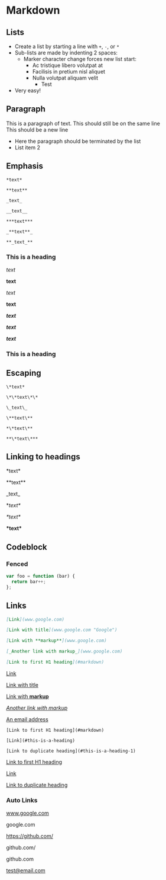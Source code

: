 # Markdown

## Lists

+ Create a list by starting a line with `+`, `-`, or `*`
+ Sub-lists are made by indenting 2 spaces:
  - Marker character change forces new list start:
    * Ac tristique libero volutpat at
    + Facilisis in pretium nisl aliquet
    - Nulla volutpat aliquam velit
      - Test
+ Very easy!

## Paragraph  

This is a paragraph of text.
This should still be on the same line  
This should be a new line 
- Here the paragraph should be terminated by the list
- List item 2

## Emphasis
  
```
*text*

**text**

_text_

__text__

***text***

_**text**_

**_text_**
```

### This is a heading

*text*

**text**

 _text_

__text__

***text***

_**text**_

**_text_**

### This is a heading

## Escaping

```
\*text*

\*\*text\*\*   

\_text\_

\**text\**   

*\*text\**   

**\*text\***  
```

## Linking to headings

\*text\*

\*\*text\*\*

\_text\_

\**text\**

*\*text\**

 **\*text\***


## Codeblock

### Fenced

```js
var foo = function (bar) {
  return bar++;
};
```


## Links

```markdown
[Link](www.google.com) 

[Link with title](www.google.com "Google") 

[Link with **markup**](www.google.com) 

[_Another link with markup_](www.google.com) 

[Link to first H1 heading](#markdown)
```

[Link](www.google.com) 

[Link with title](www.google.com "Google") 

[Link with **markup**](www.google.com) 

[_Another link with markup_](www.google.com) 

[An email address](test@email.com) 







```
[Link to first H1 heading](#markdown)

[Link](#this-is-a-heading)

[Link to duplicate heading](#this-is-a-heading-1)
```

[Link to first H1 heading](#markdown)

[Link](#this-is-a-heading)

[Link to duplicate heading](#this-is-a-heading-1)

### Auto Links

www.google.com

google.com

https://github.com/

github.com/

github.com

test@email.com

